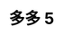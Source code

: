 ---
title: 多多 5
layout: toto_5/list
description: 幸運遊戲 多多 5, 中獎即可獲得十萬幸運積分大獎.
js: ["js/game/toto_5/parameter.js", "js/game/toto_3/share.js", "js/game/toto_3/list.js"]
css: ["css/game/toto_3/toto_3.css"]
---